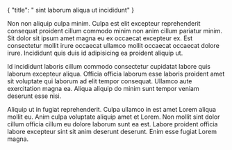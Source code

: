 {
  "title": " sint laborum aliqua ut incididunt"
}

Non non aliquip culpa minim. Culpa est elit excepteur reprehenderit consequat proident cillum commodo minim non anim cillum pariatur minim. Sit dolor sit ipsum amet magna eu ex occaecat excepteur ex. Est consectetur mollit irure occaecat ullamco mollit occaecat occaecat dolore irure. Incididunt quis duis id adipisicing ea proident aliquip ut.

Id incididunt laboris cillum commodo consectetur cupidatat labore quis laborum excepteur aliqua. Officia officia laborum esse laboris proident amet sit voluptate qui laborum ad elit tempor consequat. Ullamco aute exercitation magna ea. Aliqua aliquip do minim sunt tempor veniam deserunt esse nisi.

Aliquip ut in fugiat reprehenderit. Culpa ullamco in est amet Lorem aliqua mollit eu. Anim culpa voluptate aliquip amet et Lorem. Non mollit sint dolor cillum officia cillum eu dolore laborum sunt ea est. Labore proident officia labore excepteur sint sit anim deserunt deserunt. Enim esse fugiat Lorem magna.